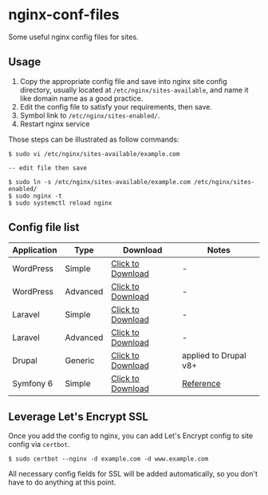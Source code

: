 # nginx-conf-files

Some useful nginx config files for sites.

## Usage

1. Copy the appropriate config file and save into nginx site config directory, usually located at `/etc/nginx/sites-available`, and name it like domain name as a good practice.
2. Edit the config file to satisfy your requirements, then save.
3. Symbol link to `/etc/nginx/sites-enabled/`.
4. Restart nginx service

Those steps can be illustrated as follow commands:

```shell
$ sudo vi /etc/nginx/sites-available/example.com

-- edit file then save

$ sudo ln -s /etc/nginx/sites-available/example.com /etc/nginx/sites-enabled/
$ sudo nginx -t
$ sudo systemctl reload nginx
```

## Config file list

| Application | Type | Download                                                                                                          | Notes |
| ----------- | ---- |-------------------------------------------------------------------------------------------------------------------| ----- |
| WordPress | Simple | [Click to Download](https://raw.githubusercontent.com/petehouston/nginx-conf-files/dev/conf/wordpress_simple.conf) | - |
| WordPress | Advanced | [Click to Download](https://raw.githubusercontent.com/petehouston/nginx-conf-files/dev/conf/wordpress_advanced.conf) | - |
| Laravel | Simple | [Click to Download](https://raw.githubusercontent.com/petehouston/nginx-conf-files/dev/conf/laravel_simple.conf)  | - |
| Laravel | Advanced | [Click to Download](https://raw.githubusercontent.com/petehouston/nginx-conf-files/dev/conf/laravel_advanced.conf) | - |
| Drupal | Generic | [Click to Download](https://raw.githubusercontent.com/petehouston/nginx-conf-files/dev/conf/drupal.conf)          | applied to Drupal v8+ |
| Symfony 6 | Simple | [Click to Download](https://raw.githubusercontent.com/petehouston/nginx-conf-files/dev/conf/symfony_6_simple.conf) | [Reference](https://symfony.com/doc/current/setup/web_server_configuration.html#nginx) |

## Leverage Let's Encrypt SSL

Once you add the config to nginx, you can add Let's Encrypt config to site config via `certbot`. 

```shell
$ sudo certbot --nginx -d example.com -d www.example.com
```

All necessary config fields for SSL will be added automatically, so you don't have to do anything at this point.